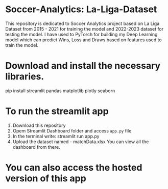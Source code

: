 # Soccer-Analytics: La-Liga-Dataset
This repository is dedicated to Soccer Analytics project based on La Liga Dataset from  2015 - 2021 for training the model and 2022-2023 dataset for testing the model.  I have used to PyTorch for building my Deep Learning model which can predict Wins, Loss and Draws based on features used to train the model.

# Download and install the necessary libraries.

pip install streamlit pandas matplotlib plotly seaborn




# To run the streamlit app
1. Download this repository
2. Opem Streamlit Dashboard folder and access `app.py` file 
3. In the terminal write: streamlit run app.py
4. Upload the dataset named - matchData.xlsx 
You can view all the dashboard from there.


# You can also access the hosted version of this app